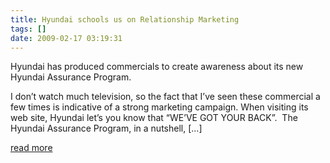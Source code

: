 ```yaml
---
title: Hyundai schools us on Relationship Marketing
tags: []
date: 2009-02-17 03:19:31
---
```


Hyundai has produced commercials to create awareness about its new Hyundai Assurance Program.

I don’t watch much television, so the fact that I’ve seen these commercial a few times is indicative of a strong marketing campaign.
When visiting its web site, Hyundai let’s you know that “WE’VE GOT YOUR BACK”.&#160; The Hyundai Assurance Program, in a nutshell, [...]

[read more](http://walterpinson.sys-con.com/node/862934)